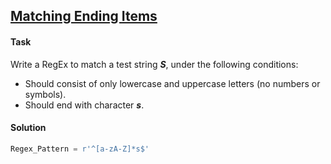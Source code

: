 ## [Matching Ending Items](https://www.hackerrank.com/challenges/matching-ending-items/problem)

#### Task

Write a RegEx to match a test string ***S***, under the following conditions: 

- Should consist of only lowercase and uppercase letters (no numbers or symbols).
- Should end with character ***s***.

#### Solution

```python
Regex_Pattern = r'^[a-zA-Z]*s$'
```

